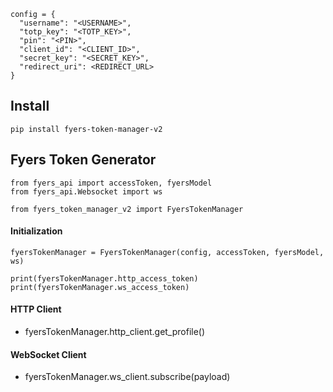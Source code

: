 ```
config = {
  "username": "<USERNAME>",
  "totp_key": "<TOTP_KEY>",
  "pin": "<PIN>",
  "client_id": "<CLIENT_ID>",
  "secret_key": "<SECRET_KEY>",
  "redirect_uri": <REDIRECT_URL>
}
```

## Install

```
pip install fyers-token-manager-v2
```

## Fyers Token Generator

```
from fyers_api import accessToken, fyersModel
from fyers_api.Websocket import ws

from fyers_token_manager_v2 import FyersTokenManager
```

#### Initialization

```
fyersTokenManager = FyersTokenManager(config, accessToken, fyersModel, ws)

print(fyersTokenManager.http_access_token)
print(fyersTokenManager.ws_access_token)
```

#### HTTP Client

- fyersTokenManager.http_client.get_profile()

#### WebSocket Client

- fyersTokenManager.ws_client.subscribe(payload)
